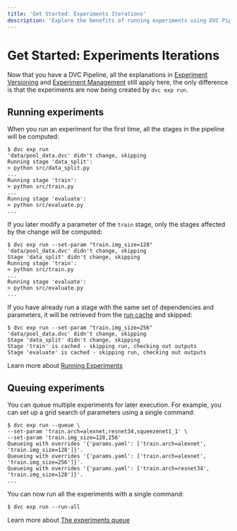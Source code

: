 ```yaml
---
title: 'Get Started: Experiments Iterations'
description: 'Explore the benefits of running experiments using DVC Pipelines.'
---
```


# Get Started: Experiments Iterations

Now that you have a <abbr>DVC Pipeline</abbr>, all the explanations in
[Experiment Versioning](/doc/start/experiments/experiment-versioning) and
[Experiment Management](/doc/start/experiments/experiment-management) still
apply here, the only difference is that the experiments are now being created by
`dvc exp run`.

## Running experiments

When you run an experiment for the first time, all the <abbr>stages</abbr> in
the pipeline will be computed:

```cli
$ dvc exp run
'data/pool_data.dvc' didn't change, skipping
Running stage 'data_split':
> python src/data_split.py
...
Running stage 'train':
> python src/train.py
...
Running stage 'evaluate':
> python src/evaluate.py
...
```

If you later modify a parameter of the `train` stage, only the stages affected
by the change will be computed:

```cli
$ dvc exp run --set-param "train.img_size=128"
'data/pool_data.dvc' didn't change, skipping
Stage 'data_split' didn't change, skipping
Running stage 'train':
> python src/train.py
...
Running stage 'evaluate':
> python src/evaluate.py
...
```

If you have already run a stage with the same set of <abbr>dependencies</abbr>
and <abbr>parameters</abbr>, it will be retrieved from the
[run cache](/doc/user-guide/pipelines/run-cache) and skipped:

```cli
$ dvc exp run --set-param "train.img_size=256"
'data/pool_data.dvc' didn't change, skipping
Stage 'data_split' didn't change, skipping
Stage 'train' is cached - skipping run, checking out outputs
Stage 'evaluate' is cached - skipping run, checking out outputs
```

<admon type="info">

Learn more about
[Running Experiments](/doc/user-guide/experiment-management/running-experiments)

</admon>

## Queuing experiments

You can queue multiple experiments for later execution. For example, you can set
up a grid search of parameters using a single command:

```cli
$ dvc exp run --queue \
--set-param 'train.arch=alexnet,resnet34,squeezenet1_1' \
--set-param 'train.img_size=128,256'
Queueing with overrides '{'params.yaml': ['train.arch=alexnet', 'train.img_size=128']}'.
Queueing with overrides '{'params.yaml': ['train.arch=alexnet', 'train.img_size=256']}'.
Queueing with overrides '{'params.yaml': ['train.arch=resnet34', 'train.img_size=128']}'.
...
```

You can now run all the experiments with a single command:

```cli
$ dvc exp run --run-all
```

<admon type="info">

Learn more about
[The experiments queue](/doc/user-guide/experiment-management/running-experiments#the-experiments-queue)

</admon>
